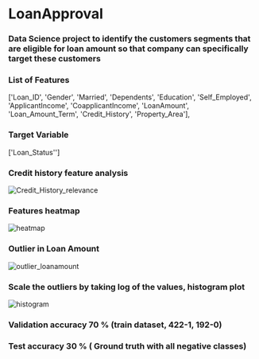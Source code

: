 # LoanApproval

### Data Science project to identify the customers segments that are eligible for loan amount so that company can specifically target these customers

### List of Features 
['Loan_ID', 'Gender', 'Married', 'Dependents', 'Education',
 'Self_Employed', 'ApplicantIncome', 'CoapplicantIncome', 'LoanAmount',
 'Loan_Amount_Term', 'Credit_History', 'Property_Area'],
### Target Variable 
 ['Loan_Status'']
 
### Credit history feature analysis

![Credit_History_relevance](https://user-images.githubusercontent.com/23450113/150649236-a4429384-9c0b-425f-a126-df8197281d05.png)

### Features heatmap

![heatmap](https://user-images.githubusercontent.com/23450113/150649266-58af7814-0280-4974-8683-343c5f80834a.png)

### Outlier in Loan Amount

![outlier_loanamount](https://user-images.githubusercontent.com/23450113/150659027-c13fe2e5-19ad-4d15-a156-80207e3e067d.png)


### Scale the outliers by taking log of the values, histogram plot
![histogram](https://user-images.githubusercontent.com/23450113/150659028-ad3e7cc7-7077-4482-99ac-7f14aa5b4ece.png)

### Validation accuracy 70 % (train dataset, 422-1, 192-0)
### Test accuracy       30 % ( Ground truth with all negative classes)



      
